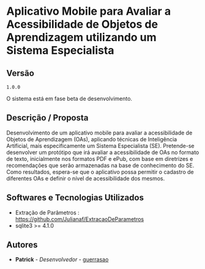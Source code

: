 # Aplicativo Mobile para Avaliar a Acessibilidade de Objetos de Aprendizagem utilizando um Sistema Especialista

## Versão

```
1.0.0
```
O sistema está em fase beta de desenvolvimento.

## Descrição / Proposta
Desenvolvimento de um aplicativo mobile para avaliar a acessibilidade de Objetos de Aprendizagem (OAs), aplicando técnicas de Inteligência Artificial, mais especificamente um Sistema Especialista (SE). Pretende-se desenvolver um protótipo que irá avaliar a acessibilidade de OAs no formato de texto, inicialmente nos formatos PDF e ePub, com base em diretrizes e recomendações que serão armazenadas na base de conhecimento do SE. Como resultados, espera-se que o aplicativo possa permitir o cadastro de diferentes OAs e definir o nível de acessibilidade dos mesmos.
## Softwares e Tecnologias Utilizados
* Extração de Parâmetros : https://github.com/Julianaf/ExtracaoDeParametros
* sqlite3 >= 4.1.0

## Autores
* **Patrick** - *Desenvolvedor* - [guerrasao](https://github.com/guerrasao)